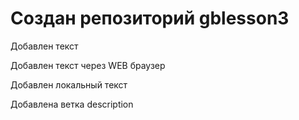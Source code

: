 ﻿# Создан репозиторий gblesson3

Добавлен текст

Добавлен текст через WEB браузер

Добавлен локальный текст

Добавлена ветка description
